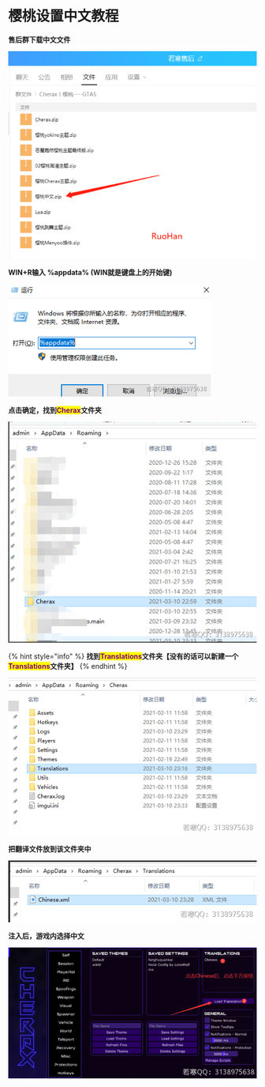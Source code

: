 # 樱桃设置中文教程

**售后群下载中文文件**

![](<../../.gitbook/assets/image (78).png>)

**WIN+R输入 %appdata% (WIN就是键盘上的开始键)**

![](<../../.gitbook/assets/image (35).png>)

**点击确定，找到**<mark style="color:purple;">**Cherax**</mark>**文件夹**

![](<../../.gitbook/assets/image (52) (2).png>)

{% hint style="info" %}
**找到**<mark style="color:purple;">**Translations**</mark>**文件夹【没有的话可以新建一个**<mark style="color:purple;">**Translations**</mark>**文件夹】**
{% endhint %}

![](<../../.gitbook/assets/image (32).png>)

**把翻译文件放到该文件夹中**

![](<../../.gitbook/assets/image (55).png>)

**注入后，游戏内选择中文**

![](<../../.gitbook/assets/image (38).png>)
